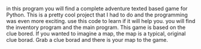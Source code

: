 in this program you will find a complete adventure texted based game for Python. This is a pretty cool project that I had to do and the programming was even more exciting. use this code to learn if it will help you. you will find the inventory program and the main program. This game is based on the clue bored. If you wanted to imagine a map, the map is a typical, original clue borad. Grab a clue borad and there is your map to the game. 
